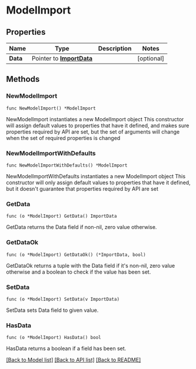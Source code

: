 # ModelImport

## Properties

Name | Type | Description | Notes
------------ | ------------- | ------------- | -------------
**Data** | Pointer to [**ImportData**](ImportData.md) |  | [optional] 

## Methods

### NewModelImport

`func NewModelImport() *ModelImport`

NewModelImport instantiates a new ModelImport object
This constructor will assign default values to properties that have it defined,
and makes sure properties required by API are set, but the set of arguments
will change when the set of required properties is changed

### NewModelImportWithDefaults

`func NewModelImportWithDefaults() *ModelImport`

NewModelImportWithDefaults instantiates a new ModelImport object
This constructor will only assign default values to properties that have it defined,
but it doesn't guarantee that properties required by API are set

### GetData

`func (o *ModelImport) GetData() ImportData`

GetData returns the Data field if non-nil, zero value otherwise.

### GetDataOk

`func (o *ModelImport) GetDataOk() (*ImportData, bool)`

GetDataOk returns a tuple with the Data field if it's non-nil, zero value otherwise
and a boolean to check if the value has been set.

### SetData

`func (o *ModelImport) SetData(v ImportData)`

SetData sets Data field to given value.

### HasData

`func (o *ModelImport) HasData() bool`

HasData returns a boolean if a field has been set.


[[Back to Model list]](../README.md#documentation-for-models) [[Back to API list]](../README.md#documentation-for-api-endpoints) [[Back to README]](../README.md)


